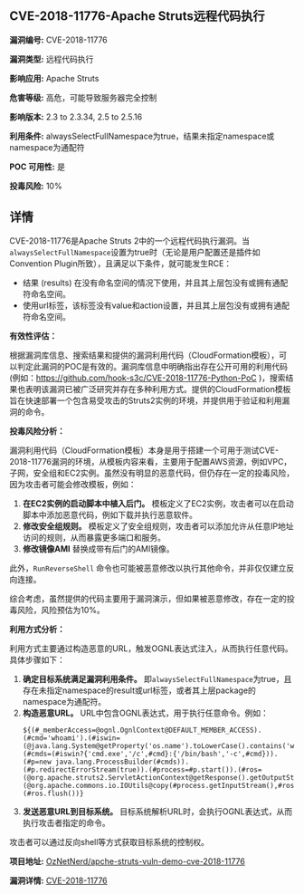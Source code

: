 ## CVE-2018-11776-Apache Struts远程代码执行

**漏洞编号:** CVE-2018-11776

**漏洞类型:** 远程代码执行

**影响应用:** Apache Struts

**危害等级:** 高危，可能导致服务器完全控制

**影响版本:** 2.3 to 2.3.34, 2.5 to 2.5.16

**利用条件:** alwaysSelectFullNamespace为true，结果未指定namespace或namespace为通配符

**POC 可用性:** 是

**投毒风险:** 10%

## 详情

CVE-2018-11776是Apache Struts 2中的一个远程代码执行漏洞。当`alwaysSelectFullNamespace`设置为true时（无论是用户配置还是插件如Convention Plugin所致），且满足以下条件，就可能发生RCE：

*   结果 (results) 在没有命名空间的情况下使用，并且其上层包没有或拥有通配符命名空间。
*   使用url标签，该标签没有value和action设置，并且其上层包没有或拥有通配符命名空间。

**有效性评估：**

根据漏洞库信息、搜索结果和提供的漏洞利用代码（CloudFormation模板），可以判定此漏洞的POC是有效的。漏洞库信息中明确指出存在公开可用的利用代码 (例如：https://github.com/hook-s3c/CVE-2018-11776-Python-PoC )，搜索结果也表明该漏洞已被广泛研究并存在多种利用方式。提供的CloudFormation模板旨在快速部署一个包含易受攻击的Struts2实例的环境，并提供用于验证和利用漏洞的命令。

**投毒风险分析：**

漏洞利用代码（CloudFormation模板）本身是用于搭建一个可用于测试CVE-2018-11776漏洞的环境，从模板内容来看，主要用于配置AWS资源，例如VPC，子网，安全组和EC2实例。虽然没有明显的恶意代码，但仍存在一定的投毒风险，因为攻击者可能会修改模板，例如：

1.  **在EC2实例的启动脚本中植入后门。** 模板定义了EC2实例，攻击者可以在启动脚本中添加恶意代码，例如下载并执行恶意软件。
2.  **修改安全组规则。** 模板定义了安全组规则，攻击者可以添加允许从任意IP地址访问的规则，从而暴露更多端口和服务。
3.  **修改镜像AMI** 替换成带有后门的AMI镜像。

此外，`RunReverseShell` 命令也可能被恶意修改以执行其他命令，并非仅仅建立反向连接。

综合考虑，虽然提供的代码主要用于漏洞演示，但如果被恶意修改，存在一定的投毒风险，风险预估为10%。

**利用方式分析：**

利用方式主要通过构造恶意的URL，触发OGNL表达式注入，从而执行任意代码。具体步骤如下：

1.  **确定目标系统满足漏洞利用条件。** 即`alwaysSelectFullNamespace`为true，且存在未指定namespace的result或url标签，或者其上层package的namespace为通配符。
2.  **构造恶意URL。** URL中包含OGNL表达式，用于执行任意命令。例如：
    ```
    ${(#_memberAccess=@ognl.OgnlContext@DEFAULT_MEMBER_ACCESS).(#cmd='whoami').(#iswin=(@java.lang.System@getProperty('os.name').toLowerCase().contains('win'))).(#cmds=(#iswin?{'cmd.exe','/c',#cmd}:{'/bin/bash','-c',#cmd})).(#p=new java.lang.ProcessBuilder(#cmds)).(#p.redirectErrorStream(true)).(#process=#p.start()).(#ros=(@org.apache.struts2.ServletActionContext@getResponse().getOutputStream())).(@org.apache.commons.io.IOUtils@copy(#process.getInputStream(),#ros)).(#ros.flush())}
    ```
3.  **发送恶意URL到目标系统。** 目标系统解析URL时，会执行OGNL表达式，从而执行攻击者指定的命令。

攻击者可以通过反向shell等方式获取目标系统的控制权。

**项目地址:** [OzNetNerd/apche-struts-vuln-demo-cve-2018-11776](https://github.com/OzNetNerd/apche-struts-vuln-demo-cve-2018-11776)

**漏洞详情:** [CVE-2018-11776](https://nvd.nist.gov/vuln/detail/CVE-2018-11776)